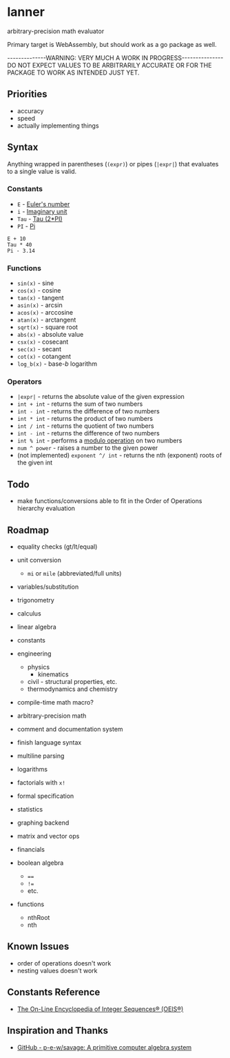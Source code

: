 # lanner

arbitrary-precision math evaluator

Primary target is WebAssembly, but should work as a go package as well.

--------------WARNING: VERY MUCH A WORK IN PROGRESS---------------
DO NOT EXPECT VALUES TO BE ARBITRARILY ACCURATE OR FOR THE PACKAGE TO WORK AS INTENDED JUST YET.

## Priorities

+ accuracy
+ speed
+ actually implementing things

## Syntax

Anything wrapped in parentheses (`(expr)`) or pipes (`|expr|`) that evaluates to a single value is valid.

### Constants

+ `E` - [Euler's number](https://en.wikipedia.org/wiki/E_(mathematical_constant))
+ `i` - [Imaginary unit](https://en.wikipedia.org/wiki/Imaginary_unit)
+ `Tau` - [Tau (2*PI)](https://en.wikipedia.org/wiki/Turn_(angle)#Tau_proposals)
+ `PI` - [Pi](https://en.wikipedia.org/wiki/Pi)

```lanner
E + 10
Tau * 40
Pi - 3.14
```

### Functions

+ `sin(x)` - sine
+ `cos(x)` - cosine
+ `tan(x)` - tangent
+ `asin(x)` - arcsin
+ `acos(x)` - arccosine
+ `atan(x)` - arctangent
+ `sqrt(x)` - square root
+ `abs(x)` - absolute value
+ `csx(x)` - cosecant
+ `sec(x)` - secant
+ `cot(x)` - cotangent
+ `log_b(x)` - base-*b* logarithm

### Operators

+ `|expr|` - returns the absolute value of the given expression
+ `int + int` - returns the sum of two numbers
+ `int - int` - returns the difference of two numbers
+ `int * int` - returns the product of two numbers
+ `int / int` - returns the quotient of two numbers
+ `int - int` - returns the difference of two numbers
+ `int % int` - performs a [modulo operation](https://en.wikipedia.org/wiki/Modulo_operation) on two numbers
+ `num ^ power` - raises a number to the given power
+ (not implemented) `exponent ^/ int` - returns the nth (exponent) roots of the given int

## Todo

+ make functions/conversions able to fit in the Order of Operations hierarchy evaluation

## Roadmap

+ equality checks (gt/lt/equal)
+ unit conversion
  + `mi` or `mile` (abbreviated/full units)
+ variables/substitution
+ trigonometry
+ calculus
+ linear algebra
+ constants
+ engineering
  + physics
    + kinematics
  + civil - structural properties, etc.
  + thermodynamics and chemistry
+ compile-time math macro?
+ arbitrary-precision math
+ comment and documentation system
+ finish language syntax
+ multiline parsing
+ logarithms
+ factorials with `x!`
+ formal specification
+ statistics
+ graphing backend
+ matrix and vector ops
+ financials
+ boolean algebra
  + `==`
  + `!=`
  + etc.

+ functions
  + nthRoot
  + nth

## Known Issues

+ order of operations doesn't work
+ nesting values doesn't work

## Constants Reference

+ [The On-Line Encyclopedia of Integer Sequences® (OEIS®)](https://oeis.org/)

## Inspiration and Thanks

+ [GitHub - p-e-w/savage: A primitive computer algebra system](https://github.com/p-e-w/savage)
